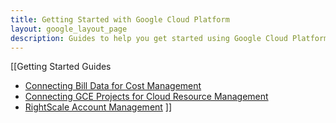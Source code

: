 ```yaml
---
title: Getting Started with Google Cloud Platform
layout: google_layout_page
description: Guides to help you get started using Google Cloud Platform with RightScale
---
```


[[Getting Started Guides
* [Connecting Bill Data for Cost Management](google_connect_google_compute_engine_to_RightScale_for_cost_reporting.html)
* [Connecting GCE Projects for Cloud Resource Management](google_connect_gce_to_rightscale.html)
* [RightScale Account Management](/cm/rs101/rightScale_account_and_user_role_management.html)
]]
